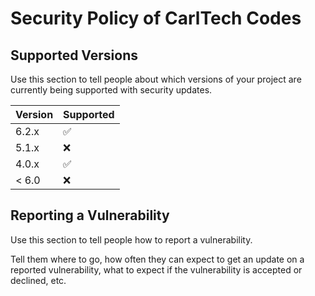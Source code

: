 
# Security Policy of CarlTech Codes 

## Supported Versions


Use this section to tell people about which versions of your project are
currently being supported with security updates.

| Version | Supported          |
| ------- | ------------------ |
| 6.2.x   | :white_check_mark: |
| 5.1.x   | :x:                |
| 4.0.x   | :white_check_mark: |
| < 6.0   | :x:                |

## Reporting a Vulnerability

Use this section to tell people how to report a vulnerability.

Tell them where to go, how often they can expect to get an update on a
reported vulnerability, what to expect if the vulnerability is accepted or
declined, etc.
